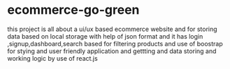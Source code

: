 # ecommerce-go-green
this project is all about  a ui/ux based   ecommerce website and for storing data  based on local storage  with help  of json format and it has login ,signup,dashboard,search based  for filtering products and  use of boostrap for stying and user friendly   application  and gettting and data storing and working logic by use of react.js
